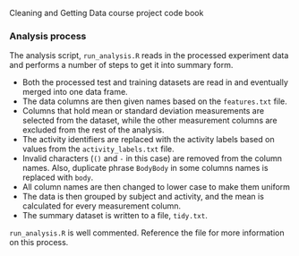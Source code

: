 Cleaning and Getting Data course project code book

### Analysis process

The analysis script, `run_analysis.R` reads in the processed experiment data and performs a number of steps to get it into summary form.

 - Both the processed test and training datasets are read in and eventually merged into one data frame.
 - The data columns are then given names based on the `features.txt` file.
 - Columns that hold mean or standard deviation measurements are selected from the dataset, while the other measurement columns are excluded from the rest of the analysis.
 - The activity identifiers are replaced with the activity labels based on values from the `activity_labels.txt` file.
 - Invalid characters (`()` and `-` in this case) are removed from the column names. Also, duplicate phrase `BodyBody` in some columns names is replaced with `body`.
 - All column names are then changed to lower case to make them uniform
 - The data is then grouped by subject and activity, and the mean is calculated for every measurement column.
 - The summary dataset is written to a file, `tidy.txt`.

`run_analysis.R` is well commented. Reference the file for more information on this process.

